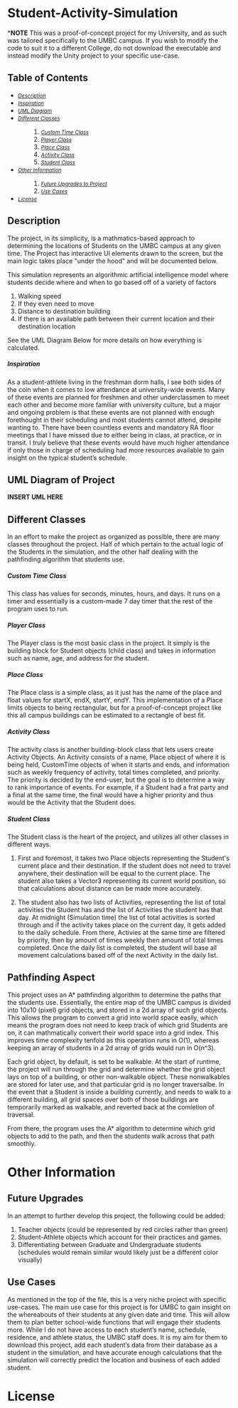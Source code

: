 # Student-Activity-Simulation
***NOTE** This was a proof-of-concept project for my University, and as such was tailored specifically to the UMBC campus. If you wish to modify the code to suit it to a different College, do not download the executable and instead modify the Unity project to your specific use-case. 

## Table of Contents
<ul>
  <li><small><i><a href='https://github.com/pairOfPants/Student-Activity-Simulation/blob/main/README.md#-description-'>Description</a></i></small></li>
  <li><small><i><a href='https://github.com/pairOfPants/Student-Activity-Simulation/blob/main/README.md#-inspiration-'>Inspiration</a></i></small></li>
  <li><small><i><a href='https://github.com/pairOfPants/Student-Activity-Simulation/blob/main/README.md#-uml-diagram-of-project'>UML Diagram</a></i></small></li>
  <li><small><i><a href='https://github.com/pairOfPants/Student-Activity-Simulation/blob/main/README.md#-different-classes-'>Different Classes</a></i></small></li>
  <ol padding-bottom: 0;">
   <li style="margin-left:2em; padding-bottom: 0;"><small><i><a href='https://github.com/pairOfPants/Student-Activity-Simulation/blob/main/README.md#-custom-time-class'>Custom Time Class</a></i></small></li>
  <li style="margin-left:2em"><small><i><a href='https://github.com/pairOfPants/Student-Activity-Simulation/blob/main/README.md#-player-class-'>Player Class</a></i></small></li>
   <li style="margin-left:2em; padding-bottom: 0;"><small><i><a href='https://github.com/pairOfPants/Student-Activity-Simulation/blob/main/README.md#-place-class-'>Place Class</a></i></small></li>
   <li style="margin-left:2em; padding-bottom: 0;"><small><i><a href='https://github.com/pairOfPants/Student-Activity-Simulation/blob/main/README.md#-activity-class-'>Activity Class</a></i></small></li>
   <li style="margin-left:2em; padding-bottom: 0;"><small><i><a href='https://github.com/pairOfPants/Student-Activity-Simulation/blob/main/README.md#-student-class-'>Student Class</a></i></small></li>
   </ol>
  </li>
   <li><small><i><a href='https://github.com/pairOfPants/Student-Activity-Simulation/blob/main/README.md#-other-information-'>Other Information</a></i></small></li>
  <ol padding-bottom: 0;">
   <li style="margin-left:2em; padding-bottom: 0;"><small><i><a href='https://github.com/pairOfPants/Student-Activity-Simulation/blob/main/README.md#-future-upgrades'>Future Upgrades to Project</a></i></small></li>
  <li style="margin-left:2em"><small><i><a href='https://github.com/pairOfPants/Student-Activity-Simulation/blob/main/README.md#-use-cases'>Use Cases</a></i></small></li>
  </ol>
  </li>

 <li><small><i><a href='https://github.com/pairOfPants/Student-Activity-Simulation/blob/main/README.md#-license-'>License</a></i></small></li>
 </ul>

## Description
The project, in its simplicity, is a mathmatics-based approach to determining the locations of Students on the UMBC campus at any given time. The Project has interactive UI elements drawn to the screen, but the main logic takes place "under the hood" and will be documented below. 

This simulation represents an algorithmic artificial intelligence model where students decide where and when to go based off of a variety of factors
1. Walking speed
2. If they even need to move
3. Distance to destination building
4. If there is an available path between their current location and their destination location

See the UML Diagram Below for more details on how everything is calculated.

##### Inspiration
As a student-athlete living in the freshman dorm halls, I see both sides of the coin when it comes to low attendance at university-wide events. Many of these events are planned for freshmen and other underclassmen to meet each other and become more familiar with university culture, but a major and ongoing problem is that these events are not planned with enough forethought in their scheduling and most students cannot attend, despite wanting to. There have been countless events and mandatory RA floor meetings that I have missed due to either being in class, at practice, or in transit. I truly believe that these events would have much higher attendance if only those in charge of scheduling had more resources available to gain insight on the typical student’s schedule.
 

## UML Diagram of Project

**INSERT UML HERE**

## Different Classes
In an effort to make the project as organized as possible, there are many classes throughout the project. Half of which pertain to the actual logic of the Students in the simulation, and the other half dealing with the pathfinding algorithm that students use. 

##### Custom Time Class
This class has values for seconds, minutes, hours, and days. It runs on a timer and essentially is a custom-made 7 day timer that the rest of the program uses to run.

##### Player Class
The Player class is the most basic class in the project. It simply is the building block for Student objects (child class) and takes in information such as name, age, and address for the student. 

##### Place Class
The Place class is a simple class, as it just has the name of the place and float values for startX, endX, startY, endY. This implementation of a Place limits objects to being rectangular, but for a proof-of-concept project like this all campus buildings can be estimated to a rectangle of best fit. 

##### Activity Class
The activity class is another building-block class that lets users create Activity Objects. An Activity consists of a name, Place object of where it is being held, CustomTime objects of when it starts and ends, and information such as weekly frequency of activity, total times completed, and priority. The priority is decided by the end-user, but the goal is to determine a way to rank importance of events. For example, if a Student had a frat party and a final at the same time, the final would have a higher priority and thus would be the Activity that the Student does. 

##### Student Class
The Student class is the heart of the project, and utilizes all other classes in different ways. 

1. First and foremost, it takes two Place objects representing the Student's current place and their destination. If the student does not need to travel anywhere, their destination will be equal to the current place. The student also takes a Vector3 representing its current world position, so that calculations about distance can be made more accurately.

2. The student also has two lists of Activities, representing the list of total activities the Student has and the list of Activities the student has that day. At midnight (Simulation time) the list of total activities is sorted through and if the activity takes place on the current day, it gets added to the daily schedule. From there, Activies at the same time are filtered by priority, then by amount of times weekly then amount of total times completed. Once the daily list is completed, the student will base all movement calculations based off of the next Activity in the daily list. 

## Pathfinding Aspect
This project uses an A* pathfinding algorithm to determine the paths that the students use. Essentially, the entire map of the UMBC campus is divided into 10x10 (pixel) grid objects, and stored in a 2d array of such grid objects. This allows the program to convert a grid into world space easily, which means the program does not need to keep track of which grid Students are on, it can mathmatically convert their world space into a grid index. This improves time complexity tenfold as this operation runs in O(1), whereas keeping an array of students in a 2d array of grids would run in O(n^3). 

Each grid object, by default, is set to be walkable. At the start of runtime, the project will run through the grid and determine whether the grid object lays on top of a building, or other non-walkable object. These nonwalkables are stored for later use, and that particular grid is no longer traversalbe. In the event that a Student is inside a building currently, and needs to walk to a different building, all grid spaces over both of those buildings are temporarily marked as walkable, and reverted back at the comletion of traversal.

From there, the program uses the A* algorithm to determine which grid objects to add to the path, and then the students walk across that path smoothly. 

# Other Information

## Future Upgrades
In an attempt to further develop this project, the following could be added:
1. Teacher objects (could be represented by red circles rather than green)
2. Student-Athlete objects which account for their practices and games.
3. Differentiating between Graduate and Undergraduate students (schedules would remain similar would likely just be a different color visually)


## Use Cases
As mentioned in the top of the file, this is a very niche project with specific use-cases. The main use case for this project is for UMBC to gain insight on the whereabouts of their students at any given date and time. This will allow them to plan better school-wide functions that will engage their students more. While I do not have access to each student’s name, schedule, residence, and athlete status, the UMBC staff does. It is my aim for them to download this project, add each student’s data from their database as a student in the simulation, and have accurate enough calculations that the simulation will correctly predict the location and business of each added student. 

# License

